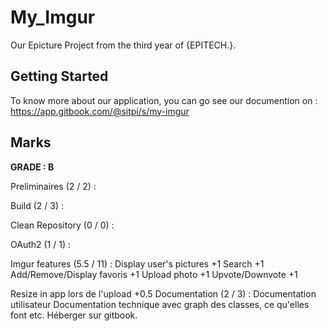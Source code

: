 # My_Imgur

Our Epicture Project from the third year of {EPITECH.}.

## Getting Started

To know more about our application, you can go see our documention on : https://app.gitbook.com/@sitpi/s/my-imgur

## Marks

**GRADE : B**

Preliminaires (2 / 2) :

Build (2 / 3) :

Clean Repository (0 / 0) :

OAuth2 (1 / 1) :

Imgur features (5.5 / 11) :
Display user's pictures +1
Search +1
Add/Remove/Display favoris +1
Upload photo +1
Upvote/Downvote +1

Resize in app lors de l'upload +0.5
Documentation (2 / 3) :
Documentation utilisateur
Documentation technique avec graph des classes, ce qu'elles font etc.
Héberger sur gitbook.
